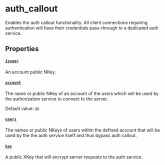 # auth_callout

Enables the auth callout functionality.
All client connections requiring authentication will have
their credentials pass-through to a dedicated auth service.

## Properties

#### [`issuer`](issuer/README.md)

An account public NKey.

#### [`account`](account/README.md)

The name or public NKey of an account of the users which will
be used by the authorization service to connect to the server.

Default value: `$G`

#### [`users`](users/README.md)

The names or public NKeys of users within the defined account
that will be used by the the auth service itself and thus bypass
auth callout.

#### [`key`](key/README.md)

A public XKey that will encrypt server requests to the auth
service.

